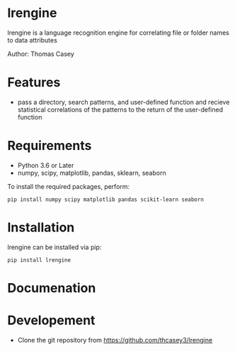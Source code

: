 # lrengine
 lrengine is a language recognition engine for correlating file or folder names to data attributes

Author:
Thomas Casey

# Features

  - pass a directory, search patterns, and user-defined function and recieve statistical correlations of the patterns to the return of the user-defined function

# Requirements

  - Python 3.6 or Later
  - numpy, scipy, matplotlib, pandas, sklearn, seaborn

To install the required packages, perform:
```console
pip install numpy scipy matplotlib pandas scikit-learn seaborn
```

# Installation

lrengine can be installed via pip:

```console
pip install lrengine
```

# Documenation


# Developement 

  - Clone the git repository from https://github.com/thcasey3/lrengine
